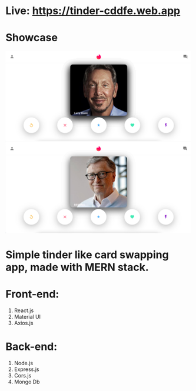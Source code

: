 # Live: https://tinder-cddfe.web.app

# Showcase 

![Alt text](/images/1.png?raw=true "Title")
![Alt text](/images/2.png?raw=true "Title")


# Simple tinder like card swapping app, made with MERN stack.
# Front-end:
1. React.js
2. Material UI
3. Axios.js

# Back-end:
1. Node.js
2. Express.js
3. Cors.js
4. Mongo Db
